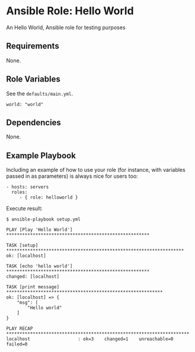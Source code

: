 Ansible Role: Hello World
=========

An Hello World, Ansible role for testing purposes


Requirements
------------

None.

Role Variables
--------------

See the `defaults/main.yml`.

```
world: "world"
```

Dependencies
------------

None.

Example Playbook
----------------

Including an example of how to use your role (for instance, with variables passed in as parameters) is always nice for users too:

    - hosts: servers
      roles:
         - { role: helloworld }

Execute result:

	$ ansible-playbook setup.yml
	
	PLAY [Play 'Hello World'] ******************************************************
	
	TASK [setup] *******************************************************************
	ok: [localhost]
	
	TASK [echo 'hello world'] ******************************************************
	changed: [localhost]
	
	TASK [print message] ***********************************************************
	ok: [localhost] => {
	    "msg": [
	        "Hello world"
	    ]
	}
	
	PLAY RECAP *********************************************************************
	localhost                  : ok=3    changed=1    unreachable=0    failed=0


